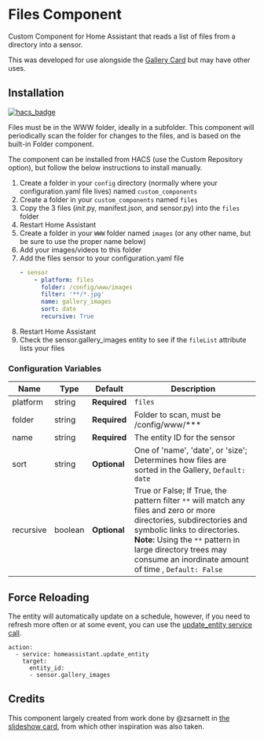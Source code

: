 # Files Component
Custom Component for Home Assistant that reads a list of files from a directory into a sensor.

This was developed for use alongside the [Gallery Card](https://github.com/TarheelGrad1998/gallery-card) but may have other uses.

## Installation
[![hacs_badge](https://img.shields.io/badge/HACS-Custom-orange.svg)](https://github.com/custom-components/hacs)

Files must be in the WWW folder, ideally in a subfolder. This component will periodically scan the folder for changes to the files, and is based on the built-in Folder component.

The component can be installed from HACS (use the Custom Repository option), but follow the below instructions to install manually.
1. Create a folder in your `config` directory (normally where your configuration.yaml file lives) named `custom_components`
2. Create a folder in your `custom_components` named `files`
3. Copy the 3 files (_init_.py, manifest.json, and sensor.py) into the `files` folder
4. Restart Home Assistant
5. Create a folder in your `WWW` folder named `images` (or any other name, but be sure to use the proper name below)
6. Add your images/videos to this folder
7. Add the files sensor to your configuration.yaml file
    ```yaml
    - sensor
        - platform: files
          folder: /config/www/images
          filter: '**/*.jpg'
          name: gallery_images
          sort: date
          recursive: True
    ```
8. Restart Home Assistant
9. Check the sensor.gallery_images entity to see if the `fileList` attribute lists your files

### Configuration Variables

| Name | Type | Default | Description
| ---- | ---- | ------- | -----------
| platform | string | **Required** | `files`
| folder | string | **Required** | Folder to scan, must be /config/www/***
| name | string | **Required** | The entity ID for the sensor
| sort | string | **Optional** | One of 'name', 'date', or 'size';  Determines how files are sorted in the Gallery, `Default: date`
| recursive | boolean | **Optional** | True or False; If True, the pattern filter `**` will match any files and zero or more directories, subdirectories and symbolic links to directories. **Note:** Using the `**` pattern in large directory trees may consume an inordinate amount of time , `Default: False` 

## Force Reloading 

The entity will automatically update on a schedule, however, if you need to refresh more often or at some event, you can use the [update_entity service call](https://www.home-assistant.io/integrations/homeassistant/#service-homeassistantupdate_entity).  

    action:
      - service: homeassistant.update_entity
        target:
          entity_id:
          - sensor.gallery_images
  

## Credits

This component largely created from work done by @zsarnett in [the slideshow card](https://github.com/zsarnett/slideshow-card), from which other inspiration was also taken.  
